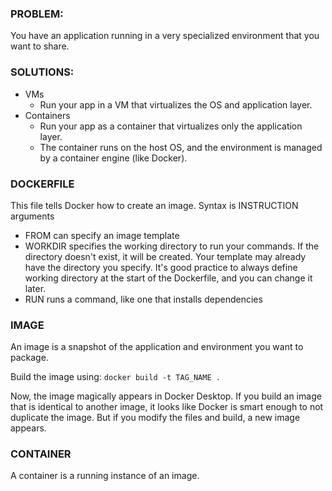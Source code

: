 ### PROBLEM:

You have an application running in a very specialized environment that
you want to share.

### SOLUTIONS:

- VMs
  - Run your app in a VM that virtualizes the OS and application layer.
- Containers
  - Run your app as a container that virtualizes only the application layer.
  - The container runs on the host OS, and the environment is managed by a container engine (like Docker).

### DOCKERFILE

This file tells Docker how to create an image. Syntax is INSTRUCTION arguments

- FROM can specify an image template
- WORKDIR specifies the working directory to run your commands.
  If the directory doesn't exist, it will be created.
  Your template may already have the directory you specify.
  It's good practice to always define working directory at the start of
  the Dockerfile, and you can change it later.
- RUN runs a command, like one that installs dependencies

### IMAGE

An image is a snapshot of the application and environment you want to package.

Build the image using:
`docker build -t TAG_NAME .`

Now, the image magically appears in Docker Desktop.
If you build an image that is identical to another image, it looks like Docker is
smart enough to not duplicate the image. But if you modify the files and build, a
new image appears.

### CONTAINER

A container is a running instance of an image.
